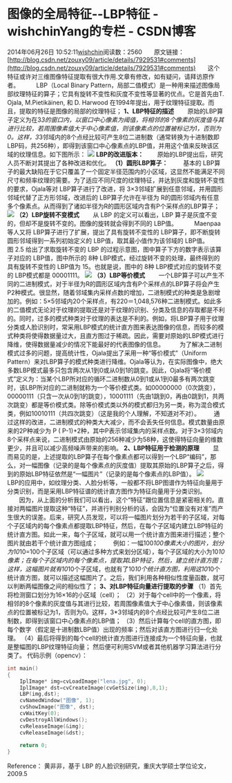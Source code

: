 # 图像的全局特征--LBP特征 - wishchinYang的专栏 - CSDN博客
2014年06月26日 10:52:11[wishchin](https://me.csdn.net/wishchin)阅读数：2560
      原文链接：[http://blog.csdn.net/zouxy09/article/details/7929531#comments](http://blog.csdn.net/zouxy09/article/details/7929531#comments)
      这个特征或许对三维图像特征提取有很大作用.文章有修改，如有疑问，请拜访原作者。
         LBP（Local Binary Pattern，局部二值模式）是一种用来描述图像局部纹理特征的算子；它具有旋转不变性和灰度不变性等显著的优点。它是首先由T.
 Ojala, M.Pietikäinen, 和 D. Harwood 
在1994年提出，用于纹理特征提取。而且，提取的特征是图像的局部的纹理特征；
**1、LBP特征的描述**
       原始的LBP算子定义为在3*3的窗口内，以窗口中心像素为阈值，将相邻的8个像素的灰度值与其进行比较，若周围像素值大于中心像素值，则该像素点的位置被标记为1，否则为0。这样，3*3邻域内的8个点经比较可产生8位二进制数（通常转换为十进制数即LBP码，共256种），即得到该窗口中心像素点的LBP值，并用这个值来反映该区域的纹理信息。如下图所示：
![](https://img-my.csdn.net/uploads/201208/31/1346398527_7290.jpg)
**LBP的改进版本：**
       原始的LBP提出后，研究人员不断对其提出了各种改进和优化。
**（1）圆形LBP算子：**
        基本的 LBP算子的最大缺陷在于它只覆盖了一个固定半径范围内的小区域，这显然不能满足不同尺寸和频率纹理的需要。为了适应不同尺度的纹理特征，并达到灰度和旋转不变性的要求，Ojala等对 LBP算子进行了改进，将
 3×3邻域扩展到任意邻域，并用圆形邻域代替了正方形邻域，改进后的 LBP算子允许在半径为 R的圆形邻域内有任意多个像素点。从而得到了诸如半径为R的圆形区域内含有P个采样点的LBP算子；
![](https://img-my.csdn.net/uploads/201208/31/1346398555_8090.jpg)
**（2）LBP旋转不变模式**
       从 LBP 
的定义可以看出，LBP 算子是灰度不变的，但却不是旋转不变的。图像的旋转就会得到不同的 LBP值。
         Maenpaa等人又将 LBP算子进行了扩展，提出了具有旋转不变性的 LBP算子，即不断旋转圆形邻域得到一系列初始定义的
 LBP值，取其最小值作为该邻域的 LBP值。
       图 2.5 
给出了求取旋转不变的 LBP 的过程示意图，图中算子下方的数字表示该算子对应的 LBP值，图中所示的 8种 LBP模式，经过旋转不变的处理，最终得到的具有旋转不变性的
 LBP值为 15。也就是说，图中的 8种 LBP模式对应的旋转不变的 LBP模式都是 00001111。
![](https://img-my.csdn.net/uploads/201208/31/1346398586_1563.jpg)
**（3）LBP等价模式**
       一个LBP算子可以产生不同的二进制模式，对于半径为R的圆形区域内含有P个采样点的LBP算子将会产生P2种模式。很显然，随着邻域集内采样点数的增加，二进制模式的种类是急剧增加的。例如：5×5邻域内20个采样点，有220＝1,048,576种二进制模式。如此多的二值模式无论对于纹理的提取还是对于纹理的识别、分类及信息的存取都是不利的。同时，过多的模式种类对于纹理的表达是不利的。例如，将LBP算子用于纹理分类或人脸识别时，常采用LBP模式的统计直方图来表达图像的信息，而较多的模式种类将使得数据量过大，且直方图过于稀疏。因此，需要对原始的LBP模式进行降维，使得数据量减少的情况下能最好的代表图像的信息。
        为了解决二进制模式过多的问题，提高统计性，Ojala提出了采用一种“等价模式”（Uniform Pattern）来对LBP算子的模式种类进行降维。Ojala等认为，在实际图像中，绝大多数LBP模式最多只包含两次从1到0或从0到1的跳变。因此，Ojala将“等价模式”定义为：当某个LBP所对应的循环二进制数从0到1或从1到0最多有两次跳变时，该LBP所对应的二进制就称为一个等价模式类。如00000000（0次跳变），00000111（只含一次从0到1的跳变），10001111（先由1跳到0，再由0跳到1，共两次跳变）都是等价模式类。除等价模式类以外的模式都归为另一类，称为混合模式类，例如10010111（共四次跳变）（这是我的个人理解，不知道对不对）。
       通过这样的改进，二进制模式的种类大大减少，而不会丢失任何信息。模式数量由原来的2P种减少为 P ( P-1)+2种，其中P表示邻域集内的采样点数。对于3×3邻域内8个采样点来说，二进制模式由原始的256种减少为58种，这使得特征向量的维数更少，并且可以减少高频噪声带来的影响。
**2、LBP特征用于检测的原理**
       显而易见的是，上述提取的LBP算子在每个像素点都可以得到一个LBP“编码”，那么，对一幅图像（记录的是每个像素点的灰度值）提取其原始的LBP算子之后，得到的原始LBP特征依然是“一幅图片”（记录的是每个像素点的LBP值）。
![](https://img-my.csdn.net/uploads/201208/31/1346398640_1933.jpg)
        LBP的应用中，如纹理分类、人脸分析等，一般都不将LBP图谱作为特征向量用于分类识别，而是采用LBP特征谱的统计直方图作为特征向量用于分类识别。
       因为，从上面的分析我们可以看出，这个“特征”跟位置信息是紧密相关的。直接对两幅图片提取这种“特征”，并进行判别分析的话，会因为“位置没有对准”而产生很大的误差。后来，研究人员发现，可以将一幅图片划分为若干的子区域，对每个子区域内的每个像素点都提取LBP特征，然后，在每个子区域内建立LBP特征的统计直方图。如此一来，每个子区域，就可以用一个统计直方图来进行描述；整个图片就由若干个统计直方图组成；
        例如：一幅100*100像素大小的图片，划分为10*10=100个子区域（可以通过多种方式来划分区域），每个子区域的大小为10*10像素；在每个子区域内的每个像素点，提取其LBP特征，然后，建立统计直方图；这样，这幅图片就有10*10个子区域，也就有了10*10个统计直方图，利用这10*10个统计直方图，就可以描述这幅图片了。之后，我们利用各种相似性度量函数，就可以判断两幅图像之间的相似性了；
**3、对LBP特征向量进行提取的步骤**
（1）首先将检测窗口划分为16×16的小区域（cell）；
（2）对于每个cell中的一个像素，将相邻的8个像素的灰度值与其进行比较，若周围像素值大于中心像素值，则该像素点的位置被标记为1，否则为0。这样，3*3邻域内的8个点经比较可产生8位二进制数，即得到该窗口中心像素点的LBP值；
（3）然后计算每个cell的直方图，即每个数字（假定是十进制数LBP值）出现的频率；然后对该直方图进行归一化处理。
（4）最后将得到的每个cell的统计直方图进行连接成为一个特征向量，也就是整幅图的LBP纹理特征向量；
然后便可利用SVM或者其他机器学习算法进行分类了。
代码示例（opencv）：
```cpp
int main()  
{  
    IplImage* img=cvLoadImage("lena.jpg", 0);  
    IplImage* dst=cvCreateImage(cvGetSize(img),8,1);  
    LBP(img,dst);  
    cvNamedWindow("图像", 1);  
    cvShowImage("图像", dst);  
    cvWaitKey(0);  
    cvDestroyAllWindows();  
    cvReleaseImage(&img);  
    cvReleaseImage(&dst);  
  
    return 0;  
}
```
Reference：
黄非非，基于 LBP 
的人脸识别研究，重庆大学硕士学位论文，2009.5
